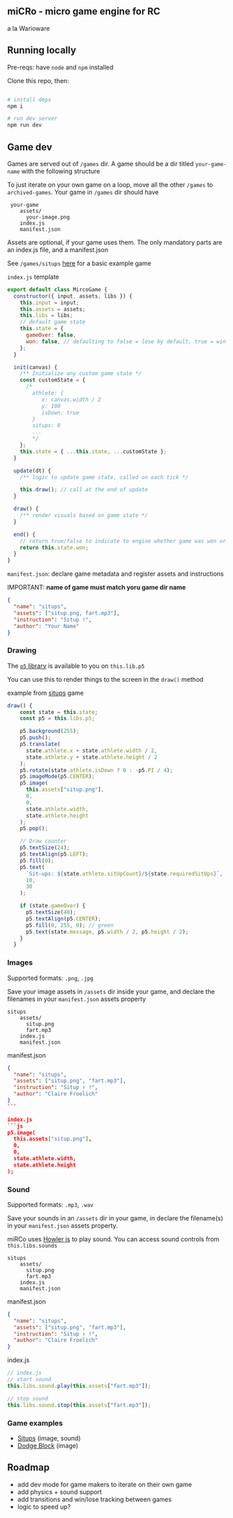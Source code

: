 ## miCRo - micro game engine for RC

a la Warioware

## Running locally

Pre-reqs: have `node` and `npm` installed

Clone this repo, then:

```sh

# install deps
npm i

# run dev server
npm run dev
```

## Game dev

Games are served out of `/games` dir. A game should be a dir titled `your-game-name` with the following structure

To just iterate on your own game on a loop, move all the other `/games` to `archived-games`. Your game in `/games` dir should have

```
 your-game
    assets/
      your-image.png
    index.js
    manifest.json
```

Assets are optional, if your game uses them. The only mandatory parts are an index.js file, and a manifest.json

See `/games/situps` [here](https://github.com/clairefro/miRCo-engine/tree/main/games/situps) for a basic example game

`index.js` template

```js
export default class MircoGame {
  constructor({ input, assets, libs }) {
    this.input = input;
    this.assets = assets;
    this.libs = libs;
    // default game state
    this.state = {
      gameOver: false,
      won: false, // defaulting to false = lose by default, true = win by default
    };
  }

  init(canvas) {
    /** Initialize any custom game state */
    const customState = {
      /* 
        athlete: {
           x: canvas.width / 2
           y: 100
           isDown: true
        }
        situps: 0
        ...
        */
    };
    this.state = { ...this.state, ...customState };
  }

  update(dt) {
    /** logic to update game state, called on each tick */

    this.draw(); // call at the end of update
  }

  draw() {
    /** render visuals based on game state */
  }

  end() {
    // return true/false to indicate to engine whether game was won or lost
    return this.state.won;
  }
}
```

`manifest.json`: declare game metadata and register assets and instructions

IMPORTANT: **name of game must match yoru game dir name**

```json
{
  "name": "situps",
  "assets": ["situp.png, fart.mp3"],
  "instruction": "Situp !",
  "author": "Your Name"
}
```

### Drawing

The [`p5` library](https://p5js.org/) is available to you on `this.lib.p5`

You can use this to render things to the screen in the `draw()` method

example from [situps](https://github.com/clairefro/miRCo-engine/tree/main/games/situps) game
```js
draw() {
    const state = this.state;
    const p5 = this.libs.p5;

    p5.background(255);
    p5.push();
    p5.translate(
      state.athlete.x + state.athlete.width / 2,
      state.athlete.y + state.athlete.height / 2
    );
    p5.rotate(state.athlete.isDown ? 0 : -p5.PI / 4);
    p5.imageMode(p5.CENTER);
    p5.image(
      this.assets["situp.png"],
      0,
      0,
      state.athlete.width,
      state.athlete.height
    );
    p5.pop();

    // Draw counter
    p5.textSize(24);
    p5.textAlign(p5.LEFT);
    p5.fill(0);
    p5.text(
      `Sit-ups: ${state.athlete.sitUpCount}/${state.requiredSitUps}`,
      10,
      30
    );

    if (state.gameOver) {
      p5.textSize(48);
      p5.textAlign(p5.CENTER);
      p5.fill(0, 255, 0); // green
      p5.text(state.message, p5.width / 2, p5.height / 2);
    }
  }
```

### Images

Supported formats: `.png`, `.jpg`

Save your image assets in `/assets` dir inside your game, and declare the filenames in your `manifest.json` assets property

```
situps
    assets/
      situp.png
      fart.mp3
    index.js
    manifest.json
```

manifest.json
````json
{
  "name": "situps",
  "assets": ["situp.png", "fart.mp3"],
  "instruction": "Situp ↑ !",
  "author": "Claire Froelich"
}
```

index.js
```js
p5.image(
  this.assets["situp.png"],
  0,
  0,
  state.athlete.width,
  state.athlete.height
);
````

### Sound

Supported formats: `.mp3`, `.wav`

Save your sounds in an `/assets` dir in your game, in declare the filename(s) in your `manifest.json` assets property.

miRCo uses [Howler js](https://howlerjs.com/) to play sound. You can access sound controls from `this.libs.sounds`

```
situps
    assets/
      situp.png
      fart.mp3
    index.js
    manifest.json
```

manifest.json

```json
{
  "name": "situps",
  "assets": ["situp.png", "fart.mp3"],
  "instruction": "Situp ↑ !",
  "author": "Claire Froelich"
}
```

index.js

```js
// index.js
// start sound
this.libs.sound.play(this.assets["fart.mp3"]);

// stop sound
this.libs.sound.stop(this.assets["fart.mp3"]);
```

### Game examples

- [Situps](https://github.com/clairefro/miRCo-engine/tree/main/games/situps) (image, sound)
- [Dodge Block](https://github.com/clairefro/miRCo-engine/tree/main/games/dodge-block) (image)

## Roadmap

- add dev mode for game makers to iterate on their own game
- add physics + sound support
- add transitions and win/lose tracking between games
- logic to speed up?
